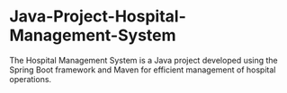 # Java-Project-Hospital-Management-System
 The Hospital Management System is a Java project developed using the Spring Boot framework and Maven for efficient management of hospital operations.
